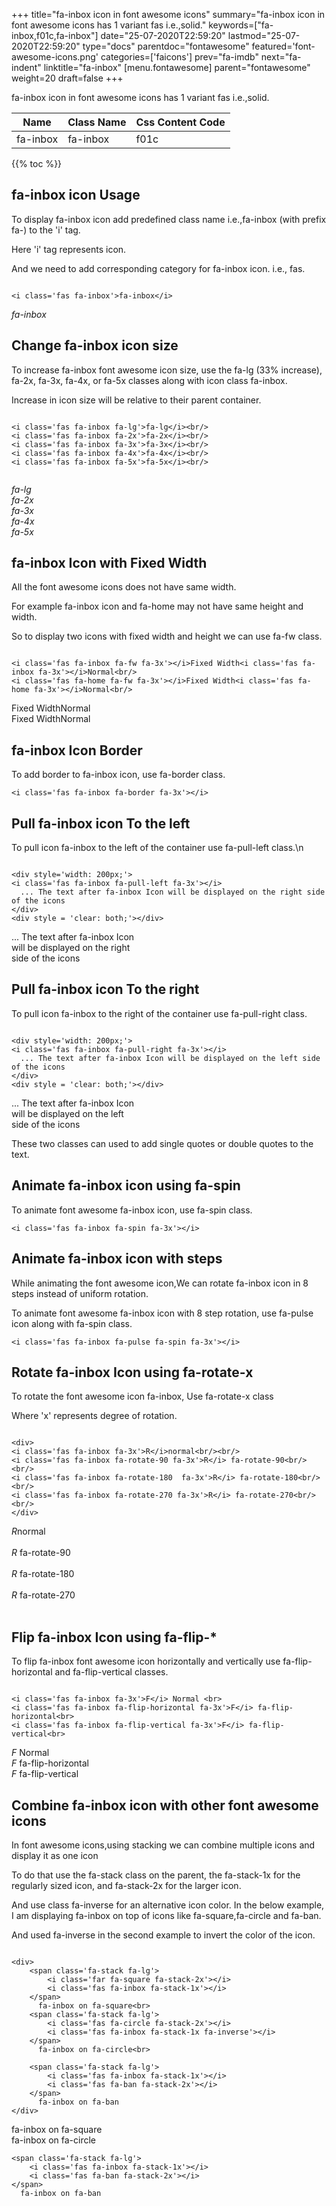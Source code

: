 +++
title="fa-inbox icon in font awesome icons"
summary="fa-inbox icon in font awesome icons has 1 variant fas i.e.,solid."
keywords=["fa-inbox,f01c,fa-inbox"]
date="25-07-2020T22:59:20"
lastmod="25-07-2020T22:59:20"
type="docs"
parentdoc="fontawesome"
featured='font-awesome-icons.png'
categories=['faicons']
prev="fa-imdb"
next="fa-indent"
linktitle="fa-inbox"
[menu.fontawesome]
parent="fontawesome"
weight=20
draft=false
+++


fa-inbox icon in font awesome icons has 1 variant fas i.e.,solid.

<div class='table-responsive'><table class='table'><thead><tr><th>Name</th><th>Class Name</th><th>Css Content Code</th></tr></thead><tbody><tr><td>fa-inbox</td><td>fa-inbox</td><td>f01c</td></tr></tbody></table></div>


{{% toc %}}


## fa-inbox icon Usage

To display fa-inbox icon add predefined class name i.e.,fa-inbox (with prefix fa-) to the 'i' tag.

Here 'i' tag represents icon.

And we need to add corresponding category for fa-inbox icon. i.e., fas.


```

<i class='fas fa-inbox'>fa-inbox</i>
```

<i class='fas fa-inbox'>fa-inbox</i>




## Change fa-inbox icon size
To increase fa-inbox font awesome icon size, use the fa-lg (33% increase), fa-2x, fa-3x, fa-4x, or fa-5x classes along with icon class fa-inbox.

Increase in icon size will be relative to their parent container. 

```

<i class='fas fa-inbox fa-lg'>fa-lg</i><br/>
<i class='fas fa-inbox fa-2x'>fa-2x</i><br/>
<i class='fas fa-inbox fa-3x'>fa-3x</i><br/>
<i class='fas fa-inbox fa-4x'>fa-4x</i><br/>
<i class='fas fa-inbox fa-5x'>fa-5x</i><br/>
            
```

<i class='fas fa-inbox fa-lg'>fa-lg</i><br/>
<i class='fas fa-inbox fa-2x'>fa-2x</i><br/>
<i class='fas fa-inbox fa-3x'>fa-3x</i><br/>
<i class='fas fa-inbox fa-4x'>fa-4x</i><br/>
<i class='fas fa-inbox fa-5x'>fa-5x</i><br/>
            



## fa-inbox Icon with Fixed Width 

All the font awesome icons does not have same width.

For example fa-inbox icon and fa-home may not have same height and width.

So to display two icons with fixed width and height we can use fa-fw class.


```

<i class='fas fa-inbox fa-fw fa-3x'></i>Fixed Width<i class='fas fa-inbox fa-3x'></i>Normal<br/>
<i class='fas fa-home fa-fw fa-3x'></i>Fixed Width<i class='fas fa-home fa-3x'></i>Normal<br/>
```

<i class='fas fa-inbox fa-fw fa-3x'></i>Fixed Width<i class='fas fa-inbox fa-3x'></i>Normal<br/>
<i class='fas fa-home fa-fw fa-3x'></i>Fixed Width<i class='fas fa-home fa-3x'></i>Normal<br/>



## fa-inbox Icon Border 

To add border to fa-inbox icon, use fa-border class.


```
<i class='fas fa-inbox fa-border fa-3x'></i>

```
<i class='fas fa-inbox fa-border fa-3x'></i>





## Pull fa-inbox icon To the left

To pull icon fa-inbox to the left of the container use fa-pull-left class.\n

```

<div style='width: 200px;'>
<i class='fas fa-inbox fa-pull-left fa-3x'></i>
  ... The text after fa-inbox Icon will be displayed on the right side of the icons
</div>
<div style = 'clear: both;'></div>
```

<div style='width: 200px;'>
<i class='fas fa-inbox fa-pull-left fa-3x'></i>
  ... The text after fa-inbox Icon will be displayed on the right side of the icons
</div>
<div style = 'clear: both;'></div>




## Pull fa-inbox icon To the right
To pull icon fa-inbox to the right of the container use fa-pull-right class.

```

<div style='width: 200px;'>
<i class='fas fa-inbox fa-pull-right fa-3x'></i>
  ... The text after fa-inbox Icon will be displayed on the left side of the icons
</div>
<div style = 'clear: both;'></div>
```

<div style='width: 200px;'>
<i class='fas fa-inbox fa-pull-right fa-3x'></i>
  ... The text after fa-inbox Icon will be displayed on the left side of the icons
</div>
<div style = 'clear: both;'></div>

These two classes can used to add single quotes or double quotes to the text.


## Animate fa-inbox icon using fa-spin
To animate font awesome fa-inbox icon, use fa-spin class.

```
<i class='fas fa-inbox fa-spin fa-3x'></i>
```
<i class='fas fa-inbox fa-spin fa-3x'></i>




## Animate fa-inbox icon with steps
While animating the font awesome icon,We can rotate fa-inbox icon in 8 steps instead of uniform rotation.

To animate font awesome fa-inbox icon with 8 step rotation, use fa-pulse icon along with fa-spin class.


```
<i class='fas fa-inbox fa-pulse fa-spin fa-3x'></i>

```
<i class='fas fa-inbox fa-pulse fa-spin fa-3x'></i>





## Rotate fa-inbox Icon using fa-rotate-x
To rotate the font awesome icon fa-inbox, Use fa-rotate-x class

Where 'x' represents degree of rotation.


```

<div>
<i class='fas fa-inbox fa-3x'>R</i>normal<br/><br/>
<i class='fas fa-inbox fa-rotate-90 fa-3x'>R</i> fa-rotate-90<br/><br/> 
<i class='fas fa-inbox fa-rotate-180  fa-3x'>R</i> fa-rotate-180<br/><br/> 
<i class='fas fa-inbox fa-rotate-270 fa-3x'>R</i> fa-rotate-270<br/><br/>
</div>
```

<div>
<i class='fas fa-inbox fa-3x'>R</i>normal<br/><br/>
<i class='fas fa-inbox fa-rotate-90 fa-3x'>R</i> fa-rotate-90<br/><br/> 
<i class='fas fa-inbox fa-rotate-180  fa-3x'>R</i> fa-rotate-180<br/><br/> 
<i class='fas fa-inbox fa-rotate-270 fa-3x'>R</i> fa-rotate-270<br/><br/>
</div>




## Flip fa-inbox Icon using fa-flip-*
To flip fa-inbox font awesome icon horizontally and vertically use fa-flip-horizontal and fa-flip-vertical classes. 

```

<i class='fas fa-inbox fa-3x'>F</i> Normal <br>
<i class='fas fa-inbox fa-flip-horizontal fa-3x'>F</i> fa-flip-horizontal<br>
<i class='fas fa-inbox fa-flip-vertical fa-3x'>F</i> fa-flip-vertical<br>
```

<i class='fas fa-inbox fa-3x'>F</i> Normal <br>
<i class='fas fa-inbox fa-flip-horizontal fa-3x'>F</i> fa-flip-horizontal<br>
<i class='fas fa-inbox fa-flip-vertical fa-3x'>F</i> fa-flip-vertical<br>




## Combine fa-inbox icon with other font awesome icons
In font awesome icons,using stacking we can combine multiple icons and display it as one icon 

To do that use the fa-stack class on the parent, the fa-stack-1x for the regularly sized icon, and fa-stack-2x for the larger icon.

And use class fa-inverse for an alternative icon color. 
In the below example, I am displaying fa-inbox on top of icons like fa-square,fa-circle and fa-ban.

And used fa-inverse in the second example to invert the color of the icon.

```

<div>
    <span class='fa-stack fa-lg'>
        <i class='far fa-square fa-stack-2x'></i>
        <i class='fas fa-inbox fa-stack-1x'></i>
    </span>
      fa-inbox on fa-square<br>
    <span class='fa-stack fa-lg'>
        <i class='fas fa-circle fa-stack-2x'></i>
        <i class='fas fa-inbox fa-stack-1x fa-inverse'></i>
    </span>
      fa-inbox on fa-circle<br>

    <span class='fa-stack fa-lg'>
        <i class='fas fa-inbox fa-stack-1x'></i>
        <i class='fas fa-ban fa-stack-2x'></i>
    </span>
      fa-inbox on fa-ban
</div>
```

<div>
    <span class='fa-stack fa-lg'>
        <i class='far fa-square fa-stack-2x'></i>
        <i class='fas fa-inbox fa-stack-1x'></i>
    </span>
      fa-inbox on fa-square<br>
    <span class='fa-stack fa-lg'>
        <i class='fas fa-circle fa-stack-2x'></i>
        <i class='fas fa-inbox fa-stack-1x fa-inverse'></i>
    </span>
      fa-inbox on fa-circle<br>

    <span class='fa-stack fa-lg'>
        <i class='fas fa-inbox fa-stack-1x'></i>
        <i class='fas fa-ban fa-stack-2x'></i>
    </span>
      fa-inbox on fa-ban
</div>






